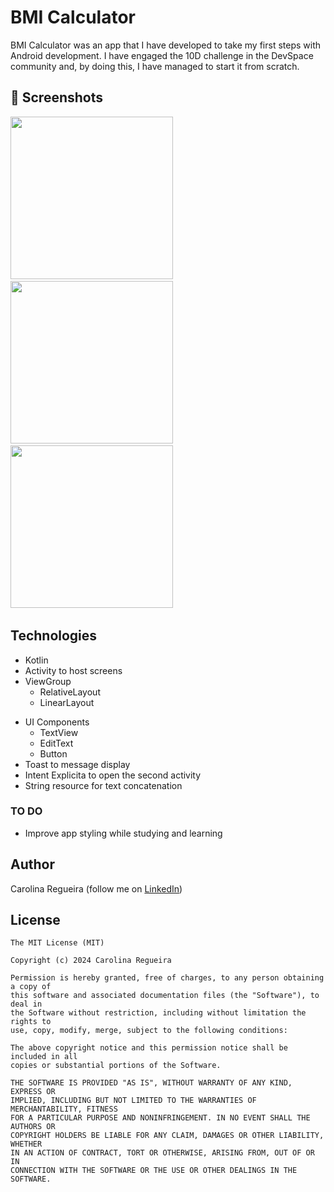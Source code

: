 # BMI Calculator
BMI Calculator was an app that I have developed to take my first steps with Android development. I have engaged the 10D challenge in the DevSpace community and, by doing this, I have managed to start it from scratch. 

## :camera_flash: Screenshots
<!-- You can add more screenshots here if you like -->
<img src="https://github.com/Carrrolina/BMI_Calculator/assets/164236394/f96bf1c5-a1ed-4104-b11d-8b8f6f6d1bc4" width="260">&emsp;<img src="https://github.com/Carrrolina/BMI_Calculator/assets/164236394/56875bd2-c8f6-41cc-9ba9-767901ad1d05" width="260">&emsp;<img src="https://github.com/Carrrolina/BMI_Calculator/assets/164236394/9af38a87-bd07-4575-8330-517e872b86a6" width="260">&emsp;

## Technologies
* Kotlin
* Activity to host screens
* ViewGroup
    * RelativeLayout
    * LinearLayout
- UI Components
    - TextView
    - EditText
    - Button
- Toast to message display
- Intent Explicita to open the second activity 
- String resource for text concatenation


### TO DO
- Improve app styling while studying and learning

## Author
Carolina Regueira (follow me on [LinkedIn](linkedin.com/in/carolina-élisabeth-regueira))

## License
```
The MIT License (MIT)

Copyright (c) 2024 Carolina Regueira

Permission is hereby granted, free of charges, to any person obtaining a copy of
this software and associated documentation files (the "Software"), to deal in
the Software without restriction, including without limitation the rights to
use, copy, modify, merge, subject to the following conditions:

The above copyright notice and this permission notice shall be included in all
copies or substantial portions of the Software.

THE SOFTWARE IS PROVIDED "AS IS", WITHOUT WARRANTY OF ANY KIND, EXPRESS OR
IMPLIED, INCLUDING BUT NOT LIMITED TO THE WARRANTIES OF MERCHANTABILITY, FITNESS
FOR A PARTICULAR PURPOSE AND NONINFRINGEMENT. IN NO EVENT SHALL THE AUTHORS OR
COPYRIGHT HOLDERS BE LIABLE FOR ANY CLAIM, DAMAGES OR OTHER LIABILITY, WHETHER
IN AN ACTION OF CONTRACT, TORT OR OTHERWISE, ARISING FROM, OUT OF OR IN
CONNECTION WITH THE SOFTWARE OR THE USE OR OTHER DEALINGS IN THE SOFTWARE.
```
